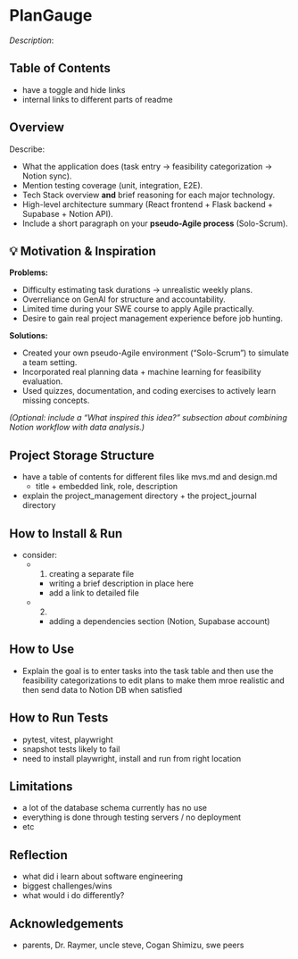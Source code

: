 # PlanGauge
_Description_: 

## Table of Contents
- have a toggle and hide links
- internal links to different parts of readme

## Overview
Describe:
- What the application does (task entry → feasibility categorization → Notion sync).  
- Mention testing coverage (unit, integration, E2E).  
- Tech Stack overview **and** brief reasoning for each major technology.  
- High-level architecture summary (React frontend + Flask backend + Supabase + Notion API).  
- Include a short paragraph on your **pseudo-Agile process** (Solo-Scrum).

## 💡 Motivation & Inspiration
**Problems:**
- Difficulty estimating task durations → unrealistic weekly plans.  
- Overreliance on GenAI for structure and accountability.  
- Limited time during your SWE course to apply Agile practically.  
- Desire to gain real project management experience before job hunting.

**Solutions:**
- Created your own pseudo-Agile environment (“Solo-Scrum”) to simulate a team setting.  
- Incorporated real planning data + machine learning for feasibility evaluation.  
- Used quizzes, documentation, and coding exercises to actively learn missing concepts.  

*(Optional: include a “What inspired this idea?” subsection about combining Notion workflow with data analysis.)*

## Project Storage Structure
- have a table of contents for different files like mvs.md and design.md
    - title + embedded link, role, description
- explain the project_management directory + the project_journal directory

## How to Install & Run
- consider:
    - 1. creating a separate file
        - writing a brief description in place here
        - add a link to detailed file
    - 2.
        - adding a dependencies section (Notion, Supabase account)

## How to Use
- Explain the goal is to enter tasks into the task table and then use the feasibility categorizations to edit plans to make them mroe realistic and then send data to Notion DB when satisfied

## How to Run Tests
- pytest, vitest, playwright
- snapshot tests likely to fail
- need to install playwright, install and run from right location

## Limitations
- a lot of the database schema currently has no use
- everything is done through testing servers / no deployment
- etc

## Reflection
- what did i learn about software engineering
- biggest challenges/wins
- what would i do differently?

## Acknowledgements
- parents, Dr. Raymer, uncle steve, Cogan Shimizu, swe peers